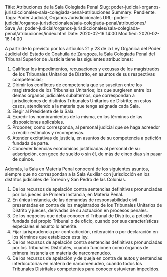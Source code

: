 Title: Atribuciones de la Sala Colegiada Penal
Slug: poder-judicial-organos-jurisdiccionales-sala-colegiada-penal-atribuciones
Summary: Pendiente.
Tags: Poder Judicial, Órganos Jurisdiccionales
URL: poder-judicial/organos-jurisdiccionales/sala-colegiada-penal/atribuciones/
Save_As: poder-judicial/organos-jurisdiccionales/sala-colegiada-penal/atribuciones/index.html
Date: 2020-02-16 14:00
Modified: 2020-02-16 14:00


A partir de lo previsto por los artículos 21 y 23 de la Ley Orgánica del Poder Judicial del Estado de Coahuila de Zaragoza, la Sala Colegiada Penal del Tribunal Superior de Justicia tiene las siguientes atribuciones:

1. Calificar los impedimentos, recusaciones y excusas de los magistrados de los Tribunales Unitarios de Distrito, en asuntos de sus respectivas competencias;
2. Dirimir los conflictos de competencia que se susciten entre los magistrados de los Tribunales Unitarios; los que surgieren entre los demás órganos judiciales subalternos, que correspondan a jurisdicciones de distintos Tribunales Unitarios de Distrito; en estos casos, atendiendo a la materia que tenga asignada cada Sala.
3. Elegir al Presidente de la Sala.
4. Expedir los nombramientos de la misma, en los términos de las disposiciones aplicables.
5. Proponer, como corresponda, al personal judicial que se haga acreedor a recibir estímulos y recompensas.
6. Atender excitativas de justicia, en asuntos de su competencia a petición fundada de parte.
7. Conceder licencias económicas justificadas al personal de su adscripción, con goce de sueldo o sin él, de más de cinco días sin pasar de quince.

Además, la Sala en Materia Penal conocerá de los siguientes asuntos, siempre que no correspondan a la Sala Auxiliar con jurisdicción en los distritos judiciales de Torreón y San Pedro de las Colonias.

1. De los recursos de apelación contra sentencias definitivas pronunciadas por los jueces de Primera Instancia, en Materia Penal.
2. En única instancia, de las demandas de responsabilidad civil presentadas en contra de los magistrados de los Tribunales Unitarios de Distrito y jueces, derivadas de su actuación en procesos penales.
3. De los negocios que deba conocer el Tribunal de Distrito, a petición fundada del propio Tribunal o de oficio, cuando por sus características especiales el asunto lo amerite.
4. Fijar jurisprudencia por contradicción, reiteración o por declaración en los términos que establezca esta ley.
5. De los recursos de apelación contra sentencias definitivas pronunciadas por los Tribunales Distritales, cuando funcionen como órganos de primera instancia en materia de narcomenudeo.
6. De los recursos de apelación y de queja en contra de autos y sentencias interlocutorias en materia de narcomenudeo, cuando todos los Tribunales Distritales competentes para conocer estuvieran impedidos.
